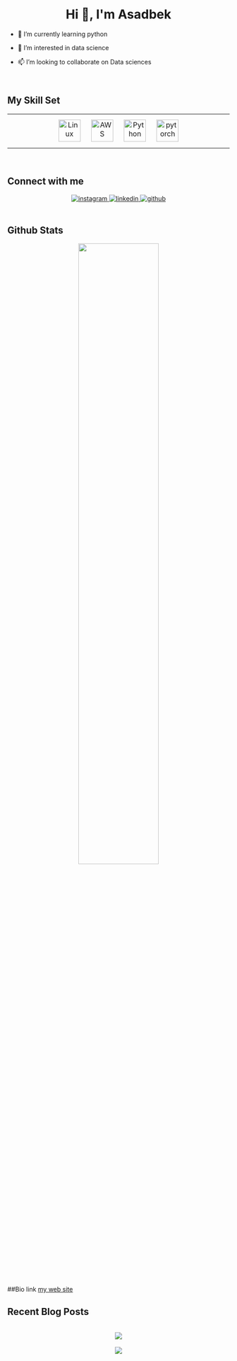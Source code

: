 <h1 align="center">Hi 👋, I'm Asadbek</h1>
<div align="center">

</div>  
  


  

- 🌱 I’m currently learning python  
  

- 👀 I’m interested in data science  
  

- 📫 I’m looking to collaborate on Data sciences  
  

<br/>  


## My Skill Set  
<table><tr><td valign="top" width="33%">

<div align="center">  
<img style="margin: 10px" src="https://profilinator.rishav.dev/skills-assets/linux-original.svg" alt="Linux" height="50" />  
<img style="margin: 10px" src="https://profilinator.rishav.dev/skills-assets/amazonwebservices-original-wordmark.svg" alt="AWS" height="50" />  
<img style="margin: 10px" src="https://profilinator.rishav.dev/skills-assets/python-original.svg" alt="Python" height="50" />  
<img style="margin: 10px" src="https://profilinator.rishav.dev/skills-assets/pytorch-icon.svg" alt="pytorch" height="50" />  
</div>








</td></tr></table>  

<br/>  


## Connect with me  
<div align="center">
<a href="https://instagram.com/the1smoilov" target="_blank">
<img src=https://img.shields.io/badge/instagram-%23000000.svg?&style=for-the-badge&logo=instagram&logoColor=white alt=instagram style="margin-bottom: 5px;" />
</a>
<a href="https://linkedin.com/in/ismoilov299" target="_blank">
<img src=https://img.shields.io/badge/linkedin-%231E77B5.svg?&style=for-the-badge&logo=linkedin&logoColor=white alt=linkedin style="margin-bottom: 5px;" />
</a>
<a href="https://github.com/ismoilov299" target="_blank">
<img src=https://img.shields.io/badge/github-%2324292e.svg?&style=for-the-badge&logo=github&logoColor=white alt=github style="margin-bottom: 5px;" />
</a>  
</div>  
  

<br/>  


## Github Stats  
<div align="center"><img src="https://github-readme-stats.vercel.app/api/top-langs/?username=ismoilov299&hide_border=true&layout=compact" align="center" style="width: 60%" /></div>  

<br/>  
##Bio link
<a href="https://ismoilov299.bio.link">my web site</a>

## Recent Blog Posts  
  

<br/>  

<div align="center"><img src="https://spotify-github-profile.vercel.app/api/view?uid=31mhsmaupwmfws23jochmsr2kxma&cover_image=true&theme=default&bar_color_cover=false" /></div>  

<br/>  

<div align="center">
<img src="https://komarev.com/ghpvc/?username=ismoilov299&&style=flat-square" align="center" />
</div>  
  

<br/>  

<div align="center"></div>
<br />




